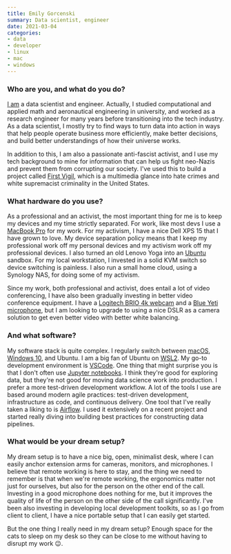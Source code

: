 ```yaml
---
title: Emily Gorcenski
summary: Data scientist, engineer
date: 2021-03-04
categories:
- data
- developer
- linux
- mac
- windows
---
```


### Who are you, and what do you do?

[I am](https://emilygorcenski.com/ "Emily's website.") a data scientist and engineer. Actually, I studied computational and applied math and aeronautical engineering in university, and worked as a research engineer for many years before transitioning into the tech industry. As a data scientist, I mostly try to find ways to turn data into action in ways that help people operate business more efficiently, make better decisions, and build better understandings of how their universe works.

In addition to this, I am also a passionate anti-fascist activist, and I use my tech background to mine for information that can help us fight neo-Nazis and prevent them from corrupting our society. I've used this to build a project called [First Vigil](https://first-vigil.com/ "A site for tracking white supremacist and neo-Nazi activity in America."), which is a multimedia glance into hate crimes and white supremacist criminality in the United States.

### What hardware do you use?

As a professional and an activist, the most important thing for me is to keep my devices and my time strictly separated. For work, like most devs I use a [MacBook Pro][macbook-pro] for my work. For my activism, I have a nice Dell XPS 15 that I have grown to love. My device separation policy means that I keep my professional work off my personal devices and my activism work off my professional devices. I also turned an old Lenovo Yoga into an [Ubuntu][] sandbox. For my local workstation, I invested in a solid KVM switch so device switching is painless. I also run a small home cloud, using a Synology NAS, for doing some of my activism.

Since my work, both professional and activist, does entail a lot of video conferencing, I have also been gradually investing in better video conference equipment. I have a [Logitech BRIO 4k webcam][brio] and a [Blue Yeti microphone][yeti], but I am looking to upgrade to using a nice DSLR as a camera solution to get even better video with better white balancing.

### And what software?

My software stack is quite complex. I regularly switch between [macOS][], [Windows 10][windows-10], and Ubuntu. I am a big fan of Ubuntu on [WSL2][windows-subsystem-for-linux]. My go-to development environment is [VSCode][visual-studio-code]. One thing that might surprise you is that I don't often use [Jupyter notebooks][jupyter]. I think they're good for exploring data, but they're not good for moving data science work into production. I prefer a more test-driven development workflow. A lot of the tools I use are based around modern agile practices: test-driven development, infrastructure as code, and continuous delivery. One tool that I've really taken a liking to is [Airflow][]. I used it extensively on a recent project and started really diving into building best practices for constructing data pipelines.

### What would be your dream setup?

My dream setup is to have a nice big, open, minimalist desk, where I can easily anchor extension arms for cameras, monitors, and microphones. I believe that remote working is here to stay, and the thing we need to remember is that when we're remote working, the ergonomics matter not just for ourselves, but also for the person on the other end of the call. Investing in a good microphone does nothing for me, but it improves the quality of life of the person on the other side of the call significantly. I've been also investing in developing local development toolkits, so as I go from client to client, I have a nice portable setup that I can easily get started.

But the one thing I really need in my dream setup? Enough space for the cats to sleep on my desk so they can be close to me without having to disrupt my work 😉.

[airflow]: https://en.wikipedia.org/wiki/Apache_Airflow "A workflow management platform."
[brio]: https://www.logitech.com/en-us/product/brio.html "A webcam."
[jupyter]: https://jupyter.org/ "Web-based live document software."
[macbook-pro]: https://www.apple.com/macbook-pro/ "A laptop."
[macos]: https://en.wikipedia.org/wiki/MacOS "An operating system for Mac hardware."
[ubuntu]: https://ubuntu.com/ "A Unix distribution."
[visual-studio-code]: https://code.visualstudio.com/ "A development IDE."
[windows-10]: https://en.wikipedia.org/wiki/Windows_10 "An operating system."
[windows-subsystem-for-linux]: https://learn.microsoft.com/windows/wsl/about "A Linux environment for Windows."
[yeti]: https://bluemic.com/yeti/ "A USB microphone."
